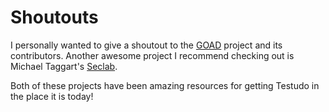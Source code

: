 # Shoutouts

I personally wanted to give a shoutout to the [GOAD](https://github.com/Orange-Cyberdefense/GOAD) project and its contributors. Another awesome project I recommend checking out is Michael Taggart's [Seclab](https://github.com/mttaggart/seclab).&#x20;

Both of these projects have been amazing resources for getting Testudo in the place it is today!
